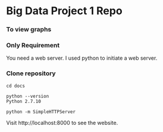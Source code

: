 # Big Data Project 1 Repo

### To view graphs

### Only Requirement
You need a web server. I used python to initiate a web server.

### Clone repository

```
cd docs
```
```
python --version
Python 2.7.10
```

```
python -m SimpleHTTPServer
```

Visit http://localhost:8000 to see the website.
